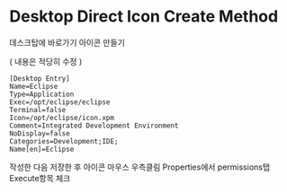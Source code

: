 # Desktop Direct Icon Create Method

데스크탑에 바로가기 아이콘 만들기

( 내용은 적당히 수정 ) 

```
[Desktop Entry]
Name=Eclipse
Type=Application
Exec=/opt/eclipse/eclipse
Terminal=false
Icon=/opt/eclipse/icon.xpm
Comment=Integrated Development Environment
NoDisplay=false
Categories=Development;IDE;
Name[en]=Eclipse
```

작성한 다음 저장한 후 아이콘 마우스 우측클림 Properties에서 permissions탭 Execute항목 체크 

